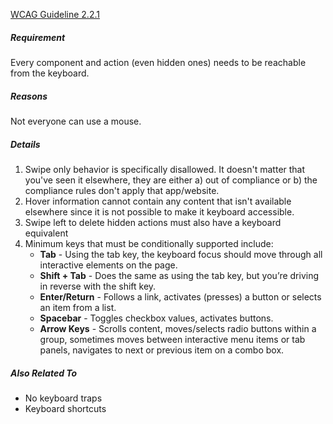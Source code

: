 [WCAG Guideline 2.2.1](https://www.w3.org/TR/WCAG21/#keyboard)

##### Requirement

Every component and action (even hidden ones) needs to be reachable from the keyboard.

##### Reasons

Not everyone can use a mouse.

##### Details

1.  Swipe only behavior is specifically disallowed. It doesn't matter that you've seen it elsewhere, they are either a) out of compliance or b) the compliance rules don't apply that app/website.
1.  Hover information cannot contain any content that isn't available elsewhere since it is not possible to make it keyboard accessible.
1.  Swipe left to delete hidden actions must also have a keyboard equivalent
1.  Minimum keys that must be conditionally supported include:
    - **Tab** - Using the tab key, the keyboard focus should move through all interactive elements on the page.
    - **Shift + Tab** - Does the same as using the tab key, but you’re driving in reverse with the shift key.
    - **Enter/Return** - Follows a link, activates (presses) a button or selects an item from a list.
    - **Spacebar** - Toggles checkbox values, activates buttons.
    - **Arrow Keys** - Scrolls content, moves/selects radio buttons within a group, sometimes moves between interactive menu items or tab panels, navigates to next or previous item on a combo box.

##### Also Related To

- No keyboard traps
- Keyboard shortcuts
